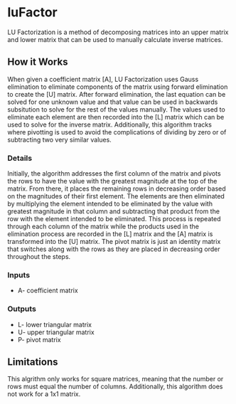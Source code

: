 # luFactor
LU Factorization is a method of decomposing matrices into an upper matrix and lower matrix that can be used to manually calculate inverse 
matrices.
## How it Works
When given a coefficient matrix [A], LU Factorization uses Gauss elimination to eliminate components of the matrix using forward 
elimination to create the [U] matrix. After forward elimination, the last equation can be solved for one unknown value and that value can be used in backwards 
subsitution to solve for the rest of the values manually. The values used to eliminate each element are then recorded 
into the [L] matrix which can be used to solve for the inverse matrix. Additionally, this algorithm tracks where pivotting is used to avoid
the complications of dividing by zero or of subtracting two very similar values.
### Details
Initially, the algorithm addresses the first column of the matrix and pivots the rows to have the value with the greatest magnitude 
at the top of the matrix. From there, it places the remaining rows in decreasing order based on the magnitudes of their first element.
The elements are then eliminated by multiplying the element intended to be eliminated by the value with greatest magnitude in that column
and subtracting that product from the row with the element intended to be eliminated. This process is repeated through each column of the
matrix while the products used in the elimination process are recorded in the [L] matrix and the [A] matrix is transformed into the [U] matrix.
The pivot matrix is just an identity matrix that switches along with the rows as they are placed in decreasing order throughout the steps.
### Inputs
* A- coefficient matrix
### Outputs
* L- lower triangular matrix
* U- upper triangular matrix
* P- pivot matrix
## Limitations
This algrithm only works for square matrices, meaning that the number or rows must equal the number of columns. Additionally, this algorithm
does not work for a 1x1 matrix.
